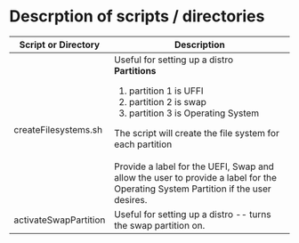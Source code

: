 
# Descrption of scripts / directories

| Script or Directory | Description | 
|---------------------|-------------|
| createFilesystems.sh | Useful for setting up a distro<br><b>Partitions</b><ol><li>partition 1 is UFFI</li><li>partition 2 is swap</li><li>partition 3 is Operating System</li></ol> The script will create the file system for each partition<br><br>Provide a label for the UEFI, Swap and allow the user to provide a label for the Operating System Partition if the user desires. |
| activateSwapPartition | Useful for setting up a distro -- turns the swap partition on. |
